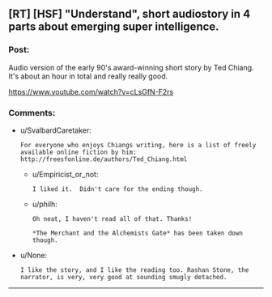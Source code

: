 ## [RT] [HSF] "Understand", short audiostory in 4 parts about emerging super intelligence.

### Post:

Audio version of the early 90's award-winning short story by Ted Chiang. It's about an hour in total and really really good.

https://www.youtube.com/watch?v=cLsGfN-F2rs



### Comments:

- u/SvalbardCaretaker:
  ```
  For everyone who enjoys Chiangs writing, here is a list of freely available online fiction by him: http://freesfonline.de/authors/Ted_Chiang.html
  ```

  - u/Empiricist_or_not:
    ```
    I liked it.  Didn't care for the ending though.
    ```

  - u/philh:
    ```
    Oh neat, I haven't read all of that. Thanks!

    *The Merchant and the Alchemists Gate* has been taken down though.
    ```

- u/None:
  ```
  I like the story, and I like the reading too. Rashan Stone, the narrator, is very, very good at sounding smugly detached.
  ```

---

